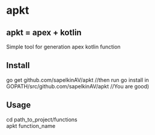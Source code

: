 # apkt
## apkt = apex + kotlin
Simple tool for generation apex kotlin function
## Install
go get github.com/sapelkinAV/apkt
//then run go install in GOPATH/src/github.com/sapelkinAV/apkt
//You are good)
## Usage
cd path_to_project/functions  
apkt function_name  
